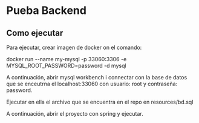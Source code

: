 # Pueba Backend
## Como ejecutar
Para ejecutar, crear imagen de docker on el comando:

docker run --name my-mysql -p 33060:3306 -e MYSQL_ROOT_PASSWORD=password -d mysql

A continuación, abrir mysql workbench i connectar con la base de datos que se enceutrna el localhost:33060 con usuario: root y contraseña: password.

Ejecutar en ella el archivo que se encuentra en el repo en resources/bd.sql

A continuación, abrir el proyecto con spring y ejecutar.
